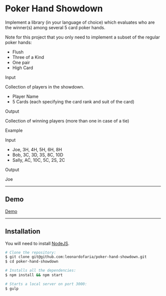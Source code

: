 # Poker Hand Showdown

Implement a library (in your language of choice) which evaluates who are the winner(s) among several 5 card poker hands.

Note for this project that you only need to implement a subset of the regular poker hands:

- Flush
- Three of a Kind
- One pair
- High Card

Input

Collection of players in the showdown.
- Player Name
- 5 Cards (each specifying the card rank and suit of the card)

Output

Collection of winning players (more than one in case of a tie)

Example

Input

- Joe, 3H, 4H, 5H, 6H, 8H
- Bob, 3C, 3D, 3S, 8C, 10D
- Sally, AC, 10C, 5C, 2S, 2C

Output

Joe


-----

## Demo

[Demo](http://leonardofaria.github.io/poker-hand-showdown)

-----

## Installation

You will need to install [NodeJS](http://nodejs.org/).

```sh
# Clone the repository:
$ git clone git@github.com:leonardofaria/poker-hand-showdown.git
$ cd poker-hand-showdown

# Installs all the dependencies:
$ npm install && npm start

# Starts a local server on port 3000:
$ gulp
```
